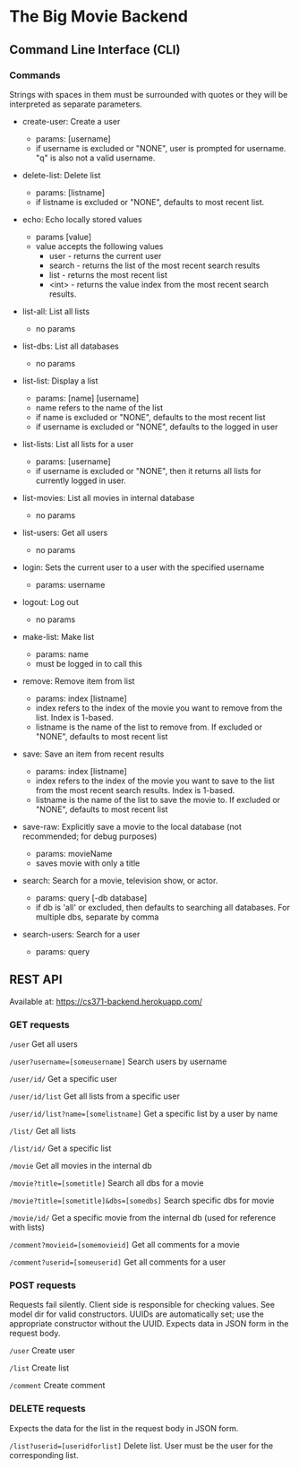 # The Big Movie Backend

## Command Line Interface (CLI)

### Commands

Strings with spaces in them must be surrounded with quotes or they will be interpreted as separate parameters.

- create-user: Create a user
    - params: [username]
    - if username is excluded or "NONE", user is prompted for username. "q" is also not a valid username.

- delete-list: Delete list
    - params: [listname]
    - if listname is excluded or "NONE", defaults to most recent list.

- echo: Echo locally stored values
    - params [value]
    - value accepts the following values
        - user - returns the current user
        - search - returns the list of the most recent search results
        - list - returns the most recent list
        - \<int> - returns the value index from the most recent search results. 

- list-all: List all lists
    - no params

- list-dbs: List all databases
    - no params

- list-list: Display a list
    - params: [name] [username]
    - name refers to the name of the list
    - if name is excluded or "NONE", defaults to the most recent list
    - if username is excluded or "NONE", defaults to the logged in user

- list-lists: List all lists for a user
    - params: [username]
    - if username is excluded or "NONE", then it returns all lists for currently logged in user.

- list-movies: List all movies in internal database
    - no params

- list-users: Get all users
    - no params

- login: Sets the current user to a user with the specified username
    - params: username

- logout: Log out
    - no params

- make-list: Make list
    - params: name
    - must be logged in to call this

- remove: Remove item from list
    - params: index [listname]
    - index refers to the index of the movie you want to remove from the list. Index is 1-based.
    - listname is the name of the list to remove from. If excluded or "NONE", defaults to most recent list

- save: Save an item from recent results
    - params: index [listname]
    - index refers to the index of the movie you want to save to the list from the most recent search results. Index is 1-based.
    - listname is the name of the list to save the movie to. If excluded or "NONE", defaults to most recent list

- save-raw: Explicitly save a movie to the local database (not recommended; for debug purposes)
    - params: movieName
    - saves movie with only a title

- search: Search for a movie, television show, or actor.
    - params: query [-db database]
    - if db is 'all' or excluded, then defaults to searching all databases. For multiple dbs, separate by comma

- search-users: Search for a user
    - params: query

## REST API

Available at: https://cs371-backend.herokuapp.com/

### GET requests

`/user` Get all users

`/user?username=[someusername]` Search users by username

`/user/id/` Get a specific user

`/user/id/list` Get all lists from a specific user

`/user/id/list?name=[somelistname]` Get a specific list by a user by name

`/list/` Get all lists

`/list/id/` Get a specific list

`/movie` Get all movies in the internal db

`/movie?title=[sometitle]` Search all dbs for a movie

`/movie?title=[sometitle]&dbs=[somedbs]` Search specific dbs for movie

`/movie/id/` Get a specific movie from the internal db (used for reference with lists)

`/comment?movieid=[somemovieid]` Get all comments for a movie

`/comment?userid=[someuserid]` Get all comments for a user

### POST requests

Requests fail silently. Client side is responsible for checking values. See model dir for valid constructors. 
UUIDs are automatically set; use the appropriate constructor without the UUID. Expects data in JSON form in the request
body.

`/user` Create user

`/list` Create list

`/comment` Create comment

### DELETE requests

Expects the data for the list in the request body in JSON form.

`/list?userid=[useridforlist]` Delete list. User must be the user for the corresponding list.
